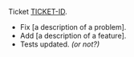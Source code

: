 <!-- ↑ Write or edit the PR title to match:

[JIRA-TICKET] Ticket title goes here.

Then Jira will pick it up. -->

<!-- If work in progress, uncomment:

## :construction: WORK IN PROGRESS

-->

<!-- ↓ Just replace TICKET-ID with the actual ticlet ID, like FOO-123. -->
Ticket [TICKET-ID](https://goclick.atlassian.net/browse/TICKET-ID).

<!-- ↓ The body is a description of changes. Use the list. -->
* Fix [a description of a problem]. <!-- Use as many as you need. -->
* Add [a description of a feature]. <!-- Use as many as you need. -->
* Tests updated. _(or not?)_

<!-- If any stuff is currently missing, uncomment and fill in:
## Missing:

* Handling of ASDF.
* Tests for XYZ.
-->
